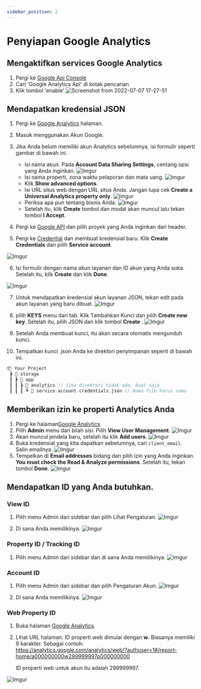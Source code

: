 ```yaml
---
sidebar_position: 2
---
```


# Penyiapan Google Analytics
## Mengaktifkan services Google Analytics
1. Pergi ke [Google Api Console](https://console.cloud.google.com/)
2. Cari 'Google Analytics Api' di kotak pencarian
3. Klik tombol 'enable'
![Screenshot from 2022-07-07 17-27-51](https://user-images.githubusercontent.com/79588035/177752913-e7148b37-5954-4f4c-b135-9c8c80571eef.png)

## Mendapatkan kredensial JSON

1. Pergi ke [Google Analytics](http://analytics.google.com/) halaman.
2. Masuk menggunakan Akun Google.
3. Jika Anda belum memiliki akun Analytics sebelumnya, isi formulir seperti gambar di bawah ini.

    - Isi nama akun. Pada **Account Data Sharing Settings**, centang opsi yang Anda inginkan.
    ![Imgur](https://i.imgur.com/f6grepG.png)
    - Isi nama properti, zona waktu pelaporan dan mata uang.
    ![Imgur](https://i.imgur.com/tqjv2JS.png)
    - Klik **Show advanced options**.
    - Isi URL situs web dengan URL situs Anda. Jangan lupa cek **Create a Universal Analytics property only**.
    ![Imgur](https://i.imgur.com/sBBNTQh.png)
    - Periksa apa pun tentang bisnis Anda.
    ![Imgur](https://i.imgur.com/nEDZcGA.png)
    - Setelah itu, klik **Create** tombol dan modal akan muncul lalu tekan tombol **I Accept**.

4. Pergi ke [Google API](https://console.cloud.google.com/apis/dashboard) dan pilih proyek yang Anda inginkan dari header.
5. Pergi ke [Credential](https://console.cloud.google.com/apis/credentials) dan membuat kredensial baru. Klik **Create Credentials** dan pilih **Service account**.

![Imgur](https://i.imgur.com/nS7m6rZ.png)

6. Isi formulir dengan nama akun layanan dan ID akun yang Anda suka. Setelah itu, klik **Create** dan klik **Done**.

![Imgur](https://i.imgur.com/PhCaP9Z.png)

7. Untuk mendapatkan kredensial akun layanan JSON, tekan edit pada akun layanan yang baru dibuat.
![Imgur](https://i.imgur.com/pXbDdHy.png)

8. pilih **KEYS** menu dari tab. Klik Tambahkan Kunci dan pilih **Create new key**. Setelah itu, pilih JSON dan klik tombol **Create** .
![Imgur](https://i.imgur.com/oexLid9.png)

9. Setelah Anda membuat kunci, itu akan secara otomatis mengunduh kunci.
10. Tempatkan kunci .json Anda ke direktori penyimpanan seperti di bawah ini.

```php
📦 Your Project
 ┣ 📂 storage
 ┃ ┣ 📂 app
 ┃ ┃ ┣ 📂 analytics // Jika direktori tidak ada, buat saja
 ┃ ┃ ┃ ┗ 📜 service-account-credentials.json // Nama file harus sama
```

## Memberikan izin ke properti Analytics Anda

1. Pergi ke halaman[Google Analytics](http://analytics.google.com/).
2. Pilih **Admin** menu dari bilah sisi. Pilih **View User Management**.
![Imgur](https://i.imgur.com/PeKLoZ3.png)
3. Akan muncul jendela baru, setelah itu klik **Add users**.
![Imgur](https://i.imgur.com/BCVGUH4.png)
4. Buka kredensial yang kita dapatkan sebelumnya, cari `client_email`. Salin emailnya.
![Imgur](https://i.imgur.com/A7CPWQB.png)
5. Tempelkan di **Email addresses** bidang dan pilih izin yang Anda inginkan. **You must check the Read & Analyze permissions**. Setelah itu, tekan tombol **Done**.
![Imgur](https://i.imgur.com/gzDv7sb.png)

## Mendapatkan ID yang Anda butuhkan.

### View ID

1. Pilih menu Admin dari sidebar dan pilih Lihat Pengaturan.
![Imgur](https://i.imgur.com/07rzLN4.png)

2. Di sana Anda memilikinya.
![Imgur](https://i.imgur.com/hsLpo0A.png)

### Property ID / Tracking ID

1. Pilih menu Admin dari sidebar dan di sana Anda memilikinya.
![Imgur](https://i.imgur.com/LdY7YVz.png)

### Account ID

1. Pilih menu Admin dari sidebar dan pilih Pengaturan Akun.
![Imgur](https://i.imgur.com/G34Uwxs.png)

2. Di sana Anda memilikinya.
![Imgur](https://i.imgur.com/dCvEycA.png)

### Web Property ID

1. Buka halaman [Google Analytics](http://analytics.google.com/).
2. Lihat URL halaman. ID properti web dimulai dengan **w**. Biasanya memiliki 9 karakter. Sebagai contoh: 
https://analytics.google.com/analytics/web/?authuser=1#/report-home/a000000000w299999997p000000000

   ID properti web untuk akun itu adalah 299999997.

![Imgur](https://i.imgur.com/XWimJm5.png)
